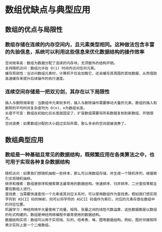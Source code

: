 # 数组优缺点与典型应用

## 数组的优点与局限性

### 数组存储在连续的内存空间内，且元素类型相同。这种做法包含丰富的先验信息，系统可以利用这些信息来优化数据结构的操作效率

    空间效率高：数组为数据分配了连续的内存块，无须额外的结构开销。
    支持随机访问：数组允许在 O(1) 时间内访问任何元素。
    缓存局部性：当访问数组元素时，计算机不仅会加载它，还会缓存其周围的其他数据，从而借助高速缓存来提升后续操作的执行速度。

### 连续空间存储是一把双刃剑，其存在以下局限性

    插入与删除效率低：当数组中元素较多时，插入与删除操作需要移动大量的元素。数组的插入和删除的平均时间复杂度均为 O(n)，n为数组长度。
    长度不可变：数组在初始化后长度就固定了，扩容数组需要将所有数据复制到新数组，开销很大。
    空间浪费：如果数组分配的大小超过实际所需，那么多余的空间就被浪费了。

## 数组典型应用

### 数组是一种基础且常见的数据结构，既频繁应用在各类算法之中，也可用于实现各种复杂数据结构

    随机访问：如果我们想随机抽取一些样本，那么可以用数组存储，并生成一个随机序列，根据索引实现随机抽样。
    排序和搜索：数组是排序和搜索算法最常用的数据结构。快速排序、归并排序、二分查找等都主要在数组上进行。
    查找表：当需要快速查找一个元素或其对应关系时，可以使用数组作为查找表。假如我们想实现字符到 ASCII 码的映射，则可以将字符的 ASCII 码值作为索引，对应的元素存放在数组中的对应位置。
    机器学习：神经网络中大量使用了向量、矩阵、张量之间的线性代数运算，这些数据都是以数组的形式构建的。数组是神经网络编程中最常使用的数据结构。
    数据结构实现：数组可以用于实现栈、队列、哈希表、堆、图等数据结构。例如，图的邻接矩阵表示实际上是一个二维数组。
